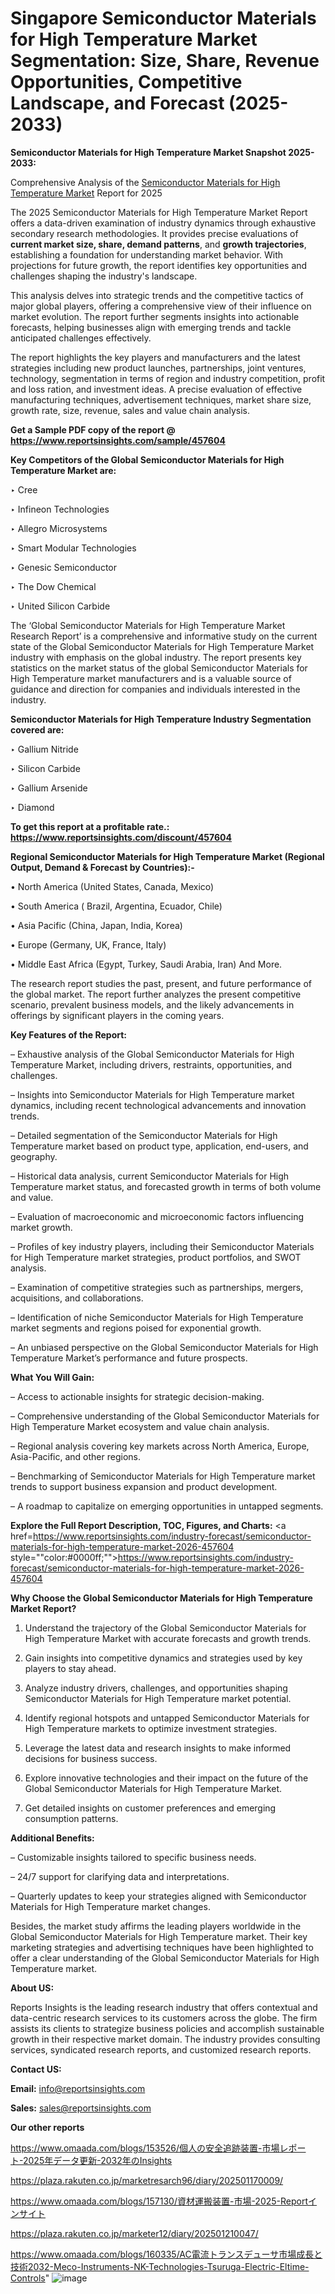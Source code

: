 # Singapore Semiconductor Materials for High Temperature Market Segmentation: Size, Share, Revenue Opportunities, Competitive Landscape, and Forecast (2025-2033)

<strong>Semiconductor Materials for High Temperature Market Snapshot 2025-2033:</strong>

Comprehensive Analysis of the <a href=https://www.reportsinsights.com/sample/457604>Semiconductor Materials for High Temperature Market</a> Report for 2025

The 2025 Semiconductor Materials for High Temperature Market Report offers a data-driven examination of industry dynamics through exhaustive secondary research methodologies. It provides precise evaluations of <strong>current market size, share, demand patterns</strong>, and <strong>growth trajectories</strong>, establishing a foundation for understanding market behavior. With projections for future growth, the report identifies key opportunities and challenges shaping the industry's landscape.

This analysis delves into strategic trends and the competitive tactics of major global players, offering a comprehensive view of their influence on market evolution. The report further segments insights into actionable forecasts, helping businesses align with emerging trends and tackle anticipated challenges effectively.

The report highlights the key players and manufacturers and the latest strategies including new product launches, partnerships, joint ventures, technology, segmentation in terms of region and industry competition, profit and loss ration, and investment ideas. A precise evaluation of effective manufacturing techniques, advertisement techniques, market share size, growth rate, size, revenue, sales and value chain analysis.

<strong>Get a Sample PDF copy of the report @ <a href=https://www.reportsinsights.com/sample/457604 style=color:#0000ff;>https://www.reportsinsights.com/sample/457604</a></strong>

<strong>Key Competitors of the Global Semiconductor Materials for High Temperature Market are:</strong>

‣ Cree

‣ Infineon Technologies

‣ Allegro Microsystems

‣ Smart Modular Technologies

‣ Genesic Semiconductor

‣ The Dow Chemical

‣ United Silicon Carbide

The ‘Global Semiconductor Materials for High Temperature Market Research Report’ is a comprehensive and informative study on the current state of the Global Semiconductor Materials for High Temperature Market industry with emphasis on the global industry. The report presents key statistics on the market status of the global Semiconductor Materials for High Temperature market manufacturers and is a valuable source of guidance and direction for companies and individuals interested in the industry.

<strong>Semiconductor Materials for High Temperature Industry Segmentation covered are:</strong>

‣ Gallium Nitride

‣ Silicon Carbide

‣ Gallium Arsenide

‣ Diamond

<strong>To get this report at a profitable rate.: <a href=https://www.reportsinsights.com/discount/457604 style=color:#0000ff;>https://www.reportsinsights.com/discount/457604</a></strong>

<strong>Regional Semiconductor Materials for High Temperature Market (Regional Output, Demand &amp; Forecast by Countries):-</strong>

• North America (United States, Canada, Mexico)

• South America ( Brazil, Argentina, Ecuador, Chile)

• Asia Pacific (China, Japan, India, Korea)

• Europe (Germany, UK, France, Italy)

• Middle East Africa (Egypt, Turkey, Saudi Arabia, Iran) And More.

The research report studies the past, present, and future performance of the global market. The report further analyzes the present competitive scenario, prevalent business models, and the likely advancements in offerings by significant players in the coming years.

<strong>Key Features of the Report:</strong>

– Exhaustive analysis of the Global Semiconductor Materials for High Temperature Market, including drivers, restraints, opportunities, and challenges.

– Insights into Semiconductor Materials for High Temperature market dynamics, including recent technological advancements and innovation trends.

– Detailed segmentation of the Semiconductor Materials for High Temperature market based on product type, application, end-users, and geography.

– Historical data analysis, current Semiconductor Materials for High Temperature market status, and forecasted growth in terms of both volume and value.

– Evaluation of macroeconomic and microeconomic factors influencing market growth.

– Profiles of key industry players, including their Semiconductor Materials for High Temperature market strategies, product portfolios, and SWOT analysis.

– Examination of competitive strategies such as partnerships, mergers, acquisitions, and collaborations.

– Identification of niche Semiconductor Materials for High Temperature market segments and regions poised for exponential growth.

– An unbiased perspective on the Global Semiconductor Materials for High Temperature Market’s performance and future prospects.

<strong>What You Will Gain:</strong>

– Access to actionable insights for strategic decision-making.

– Comprehensive understanding of the Global Semiconductor Materials for High Temperature Market ecosystem and value chain analysis.

– Regional analysis covering key markets across North America, Europe, Asia-Pacific, and other regions.

– Benchmarking of Semiconductor Materials for High Temperature market trends to support business expansion and product development.

– A roadmap to capitalize on emerging opportunities in untapped segments.

<strong>Explore the Full Report Description, TOC, Figures, and Charts:</strong>
<a href=https://www.reportsinsights.com/industry-forecast/semiconductor-materials-for-high-temperature-market-2026-457604 style=""color:#0000ff;"">https://www.reportsinsights.com/industry-forecast/semiconductor-materials-for-high-temperature-market-2026-457604</a>

<strong>Why Choose the Global Semiconductor Materials for High Temperature Market Report?</strong>

1. Understand the trajectory of the Global Semiconductor Materials for High Temperature Market with accurate forecasts and growth trends.

2. Gain insights into competitive dynamics and strategies used by key players to stay ahead.

3. Analyze industry drivers, challenges, and opportunities shaping Semiconductor Materials for High Temperature market potential.

4. Identify regional hotspots and untapped Semiconductor Materials for High Temperature markets to optimize investment strategies.

5. Leverage the latest data and research insights to make informed decisions for business success.

6. Explore innovative technologies and their impact on the future of the Global Semiconductor Materials for High Temperature Market.

7. Get detailed insights on customer preferences and emerging consumption patterns.

<strong>Additional Benefits:</strong>

– Customizable insights tailored to specific business needs.

– 24/7 support for clarifying data and interpretations.

– Quarterly updates to keep your strategies aligned with Semiconductor Materials for High Temperature market changes.

Besides, the market study affirms the leading players worldwide in the Global Semiconductor Materials for High Temperature market. Their key marketing strategies and advertising techniques have been highlighted to offer a clear understanding of the Global Semiconductor Materials for High Temperature market.

<strong><strong>About US</strong>:</strong>

Reports Insights is the leading research industry that offers contextual and data-centric research services to its customers across the globe. The firm assists its clients to strategize business policies and accomplish sustainable growth in their respective market domain. The industry provides consulting services, syndicated research reports, and customized research reports.

<strong>Contact US:</strong>

<p class=><b>Email:</b> <a href=mailto:info@reportsinsights.com>info@reportsinsights.com</a></p>
<p class=><b>Sales:</b> <a href=mailto:sales@reportsinsights.com>sales@reportsinsights.com</a></p>

<strong>Our other reports</strong>

<a href=https://www.omaada.com/blogs/153526/個人の安全追跡装置-市場レポート-2025年データ更新-2032年のInsights>https://www.omaada.com/blogs/153526/個人の安全追跡装置-市場レポート-2025年データ更新-2032年のInsights</a>

<a href=https://plaza.rakuten.co.jp/marketresarch96/diary/202501170009/>https://plaza.rakuten.co.jp/marketresarch96/diary/202501170009/</a>

<a href=https://www.omaada.com/blogs/157130/資材運搬装置-市場-2025-Reportインサイト>https://www.omaada.com/blogs/157130/資材運搬装置-市場-2025-Reportインサイト</a>

<a href=https://plaza.rakuten.co.jp/marketer12/diary/202501210047/>https://plaza.rakuten.co.jp/marketer12/diary/202501210047/</a>

<a href=https://www.omaada.com/blogs/160335/AC電流トランスデューサ市場成長と技術2032-Meco-Instruments-NK-Technologies-Tsuruga-Electric-Eltime-Controls>https://www.omaada.com/blogs/160335/AC電流トランスデューサ市場成長と技術2032-Meco-Instruments-NK-Technologies-Tsuruga-Electric-Eltime-Controls</a>"
![image](https://github.com/user-attachments/assets/03c150a9-5bb9-4b3b-ad10-b4a2106c70c4)
